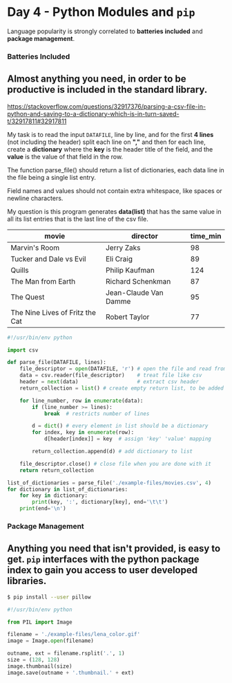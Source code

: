# Day 4 - Python Modules and `pip`
Language popularity is strongly correlated to **batteries included** and **package management**.

### Batteries Included
Almost anything you need, in order to be productive is included in the standard library.
---
https://stackoverflow.com/questions/32917376/parsing-a-csv-file-in-python-and-saving-to-a-dictionary-which-is-in-turn-saved-t/32917811#32917811

My task is to read the input `DATAFILE`, line by line, and for the first **4 lines** (not including the header) split each line on **","** and then for each line, create a **dictionary** where the **key** is the header title of the field, and the **value** is the value of that field in the row.

The function parse_file() should return a list of dictionaries, each data line in the file being a single list entry.

Field names and values should not contain extra whitespace, like spaces or newline characters.

My question is this program generates **data(list)** that has the same value in all its list entries that is the last line of the csv file.


movie                            |   director               |   time_min
---------------------------------|--------------------------|-----------
Marvin's Room                    |   Jerry Zaks             |   98      
Tucker and Dale vs Evil          |   Eli Craig              |   89      
Quills                           |   Philip Kaufman         |   124     
The Man from Earth               |   Richard Schenkman      |   87      
The Quest                        |   Jean-Claude Van Damme  |   95      
The Nine Lives of Fritz the Cat  |   Robert Taylor          |   77      
```python
#!/usr/bin/env python

import csv

def parse_file(DATAFILE, lines):
    file_descriptor = open(DATAFILE, 'r') # open the file and read from it
    data = csv.reader(file_descriptor)    # treat file like csv
    header = next(data)                   # extract csv header
    return_collection = list() # create empty return list, to be added to

    for line_number, row in enumerate(data):
        if (line_number >= lines):
            break  # restricts number of lines

        d = dict() # every element in list should be a dictionary
        for index, key in enumerate(row):
            d[header[index]] = key  # assign 'key' 'value' mapping

        return_collection.append(d) # add dictionary to list

    file_descriptor.close() # close file when you are done with it
    return return_collection

list_of_dictionaries = parse_file('./example-files/movies.csv', 4)
for dictionary in list_of_dictionaries:
    for key in dictionary:
        print(key, ':', dictionary[key], end='\t\t')
    print(end='\n')
```
### Package Management

Anything you need that isn't provided, is easy to get. `pip` interfaces with the python package index to gain you access to user developed libraries.
---
```bash
$ pip install --user pillow
```
```python
#!/usr/bin/env python

from PIL import Image

filename = './example-files/lena_color.gif'
image = Image.open(filename)

outname, ext = filename.rsplit('.', 1)
size = (128, 128)
image.thumbnail(size)
image.save(outname + '.thumbnail.' + ext)
```
